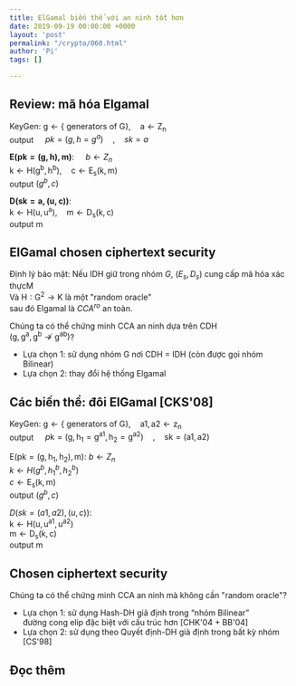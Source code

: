 ```yaml
---
title: ElGamal biến thể với an ninh tốt hơn
date: 2019-09-19 00:00:00 +0000
layout: 'post'
permalink: "/crypto/060.html"
author: 'Pi'
tags: []

---
```


## Review: mã hóa Elgamal

KeyGen: $\mathrm{g} \leftarrow\{\text { generators of } \mathrm{G}\}, \quad \mathrm{a} \leftarrow \mathrm{Z}_{\mathrm{n}}$<br/>
output $\quad p k=\left(g, h=g^{a}\right) \quad, \quad s k=a$

$\mathbf{E(pk=(g,h), m)}$: $\quad b \leftarrow Z_{n}$<br/>
$\mathrm{k} \leftarrow \mathrm{H}\left(\mathrm{g}^{\mathrm{b}}, \mathrm{h}^{\mathrm{b}}\right), \quad \mathrm{c} \leftarrow \mathrm{E}_{\mathrm{s}}(\mathrm{k}, \mathrm{m})$<br/>
output $\left(g^{b}, c\right)$

$\mathbf{D(s k=a,(u, c))}$:<br/>
$\mathrm{k} \leftarrow \mathrm{H}\left(\mathrm{u}, \mathrm{u}^{\mathrm{a}}\right), \quad \mathrm{m} \leftarrow \mathrm{D}_{\mathrm{s}}(\mathrm{k}, \mathrm{c})$<br/>
output $\mathrm{m}$

## ElGamal chosen ciphertext security

Định lý bảo mật: Nếu IDH giữ trong nhóm $G$, $(E_s, D_s)$ cung cấp mã hóa xác thựcM<br/>
Và $\mathrm{H} : \mathrm{G}^{2} \rightarrow \mathrm{K}$ là một "random oracle"<br/>
sau đó Elgamal là $CCA^{ro}$ an toàn.

Chúng ta có thể chứng minh CCA an ninh dựa trên CDH<br/>
$\left(\mathrm{g}, \mathrm{g}^{\mathrm{a}}, \mathrm{g}^{\mathrm{b}} \not \rightarrow \mathrm{g}^{\mathrm{ab}}\right)$?
- Lựa chọn 1: sử dụng nhóm G nơi CDH = IDH (còn được gọi nhóm Bilinear)
- Lựa chọn 2: thay đổi hệ thống Elgamal

## Các biến thể: đôi ElGamal [CKS'08]

KeyGen: $\mathrm{g} \leftarrow\{\text { generators of } \mathrm{G}\}, \quad \mathrm{a} 1, \mathrm{a} 2 \leftarrow \mathrm{z}_{\mathrm{n}}$<br/>
output $\quad p \mathrm{k}=\left(\mathrm{g}, \mathrm{h}_{1}=\mathrm{g}^{\mathrm{a} 1}, \mathrm{h}_{2}=\mathrm{g}^{\mathrm{a} 2}\right) \quad, \quad \mathrm{sk}=(\mathrm{a} 1, \mathrm{a} 2)$

$\mathrm{E}\left(\mathrm{p} \mathrm{k}=\left(\mathrm{g}, \mathrm{h}_{1}, \mathrm{h}_{2}\right), \mathrm{m}\right) :$ $b \leftarrow Z_{n}$<br/>
$k \leftarrow H\left(g^{b}, h_{1}^{b}, h_{2}^{b}\right)$<br/>
$c \leftarrow \mathrm{E}_{\mathrm{s}}(\mathrm{k}, \mathrm{m})$<br/>
output $\left(g^{b}, c\right)$

$D(s k=(a 1, a 2),(u, c)) :$<br/>
$\mathrm{k} \leftarrow \mathrm{H}\left(\mathrm{u}, \mathrm{u}^{\mathrm{a} 1}, \mathrm{u}^{\mathrm{a} 2}\right)$<br/>
$\mathrm{m} \leftarrow \mathrm{D}_{\mathrm{s}}(\mathrm{k}, \mathrm{c})$<br/>
output $\mathrm{m}$

## Chosen	ciphertext	security

Chúng ta có thể chứng minh CCA an ninh mà không cần "random oracle"?
- Lựa chọn 1: sử dụng Hash-DH giả định trong “nhóm Bilinear”<br/>
đường cong elip đặc biệt với cấu trúc hơn [CHK'04 + BB'04]
- Lựa chọn 2: sử dụng theo Quyết định-DH giả định trong bất kỳ nhóm [CS'98]

## Đọc thêm